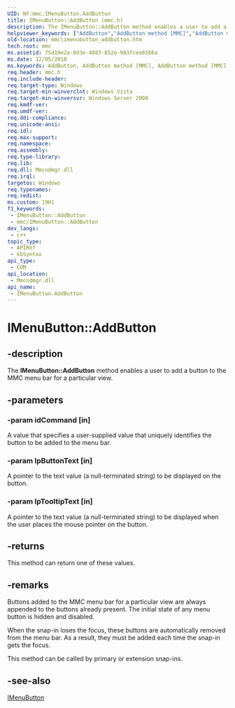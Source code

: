 ```yaml
---
UID: NF:mmc.IMenuButton.AddButton
title: IMenuButton::AddButton (mmc.h)
description: The IMenuButton::AddButton method enables a user to add a button to the MMC menu bar for a particular view.
helpviewer_keywords: ["AddButton","AddButton method [MMC]","AddButton method [MMC]","IMenuButton interface","IMenuButton interface [MMC]","AddButton method","IMenuButton.AddButton","IMenuButton::AddButton","_slate_imenubutton_addbutton","mmc.imenubutton_addbutton","mmc/IMenuButton::AddButton"]
old-location: mmc\imenubutton_addbutton.htm
tech.root: mmc
ms.assetid: 75d19e2a-0d3e-4883-852e-983fcee8166a
ms.date: 12/05/2018
ms.keywords: AddButton, AddButton method [MMC], AddButton method [MMC],IMenuButton interface, IMenuButton interface [MMC],AddButton method, IMenuButton.AddButton, IMenuButton::AddButton, _slate_imenubutton_addbutton, mmc.imenubutton_addbutton, mmc/IMenuButton::AddButton
req.header: mmc.h
req.include-header: 
req.target-type: Windows
req.target-min-winverclnt: Windows Vista
req.target-min-winversvr: Windows Server 2008
req.kmdf-ver: 
req.umdf-ver: 
req.ddi-compliance: 
req.unicode-ansi: 
req.idl: 
req.max-support: 
req.namespace: 
req.assembly: 
req.type-library: 
req.lib: 
req.dll: Mmcndmgr.dll
req.irql: 
targetos: Windows
req.typenames: 
req.redist: 
ms.custom: 19H1
f1_keywords:
 - IMenuButton::AddButton
 - mmc/IMenuButton::AddButton
dev_langs:
 - c++
topic_type:
 - APIRef
 - kbSyntax
api_type:
 - COM
api_location:
 - Mmcndmgr.dll
api_name:
 - IMenuButton.AddButton
---
```


# IMenuButton::AddButton


## -description

The <b>IMenuButton::AddButton</b> method enables a user to add a button to the MMC menu bar for a particular view.

## -parameters

### -param idCommand [in]

A value that specifies a user-supplied value that uniquely identifies the button to be added to the menu bar.

### -param lpButtonText [in]

A pointer to the text value (a null-terminated string) to be displayed on the button.

### -param lpTooltipText [in]

A pointer to the text value (a null-terminated string) to be displayed when the user places the mouse pointer on the button.

## -returns

This method can return one of these values.

## -remarks

Buttons added to the MMC menu bar for a particular view are always appended to the buttons already present. The initial state of any menu button is hidden and disabled.

When the snap-in loses the focus, these buttons are automatically removed from the menu bar. As a result, they must be added each time the snap-in gets the focus.

This method can be called by primary or extension snap-ins.

## -see-also

<a href="https://docs.microsoft.com/windows/desktop/api/mmc/nn-mmc-imenubutton">IMenuButton</a>

